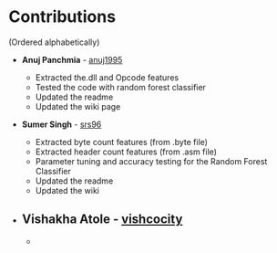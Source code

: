 # Contributions
(Ordered alphabetically)

- **Anuj Panchmia** - [anuj1995](https://github.com/anuj1995)
    
    - Extracted the.dll and Opcode features
    - Tested the code with random forest classifier 
    - Updated the readme
    - Updated the wiki page

- **Sumer Singh** - [srs96](https://github.com/srs96)

   - Extracted byte count features (from .byte file)
   - Extracted header count features (from .asm file)
   - Parameter tuning and accuracy testing for the Random Forest Classifier
   - Updated the readme
   - Updated the wiki

- **Vishakha Atole** - [vishcocity](https://github.com/vishcocity)
   -
   -

